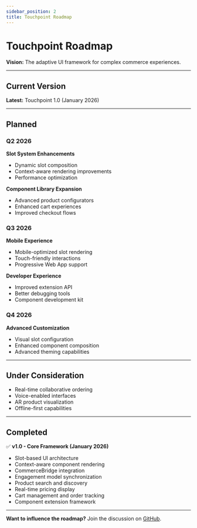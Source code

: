 ```yaml
---
sidebar_position: 2
title: Touchpoint Roadmap
---
```


# Touchpoint Roadmap

**Vision:** The adaptive UI framework for complex commerce experiences.

---

## Current Version

**Latest:** Touchpoint 1.0 (January 2026)

---

## Planned

### Q2 2026

**Slot System Enhancements**
- Dynamic slot composition
- Context-aware rendering improvements
- Performance optimization

**Component Library Expansion**
- Advanced product configurators
- Enhanced cart experiences
- Improved checkout flows

### Q3 2026

**Mobile Experience**
- Mobile-optimized slot rendering
- Touch-friendly interactions
- Progressive Web App support

**Developer Experience**
- Improved extension API
- Better debugging tools
- Component development kit

### Q4 2026

**Advanced Customization**
- Visual slot configuration
- Enhanced component composition
- Advanced theming capabilities

---

## Under Consideration

- Real-time collaborative ordering
- Voice-enabled interfaces
- AR product visualization
- Offline-first capabilities

---

## Completed

✅ **v1.0 - Core Framework (January 2026)**
- Slot-based UI architecture
- Context-aware component rendering
- CommerceBridge integration
- Engagement model synchronization
- Product search and discovery
- Real-time pricing display
- Cart management and order tracking
- Component extension framework

---

**Want to influence the roadmap?** Join the discussion on [GitHub](https://github.com/codedventuresptyltd/public).

